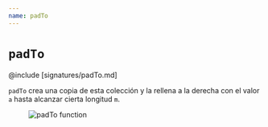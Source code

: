 ```yaml
---
name: padTo
---
```


# `padTo`

@include [signatures/padTo.md]

`padTo` crea una copia de esta colección y la rellena a la derecha con el valor `a` hasta alcanzar cierta longitud `m`.

<figure class="diagram">
  <img src="../images/padTo.svg" alt="padTo function">
  <!-- <figcaption class="diagram-desc"></figcaption> -->
</figure>
